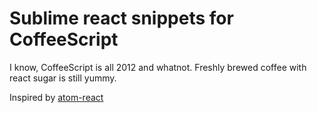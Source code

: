# Sublime react snippets for CoffeeScript

I know, CoffeeScript is all 2012 and whatnot. Freshly brewed coffee with react sugar is still yummy.

Inspired by [atom-react](https://github.com/orktes/atom-react)
